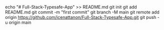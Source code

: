 echo "# Full-Stack-Typesafe-App" >> README.md
git init
git add README.md
git commit -m "first commit"
git branch -M main
git remote add origin https://github.com/icenattanon/Full-Stack-Typesafe-App.git
git push -u origin main

